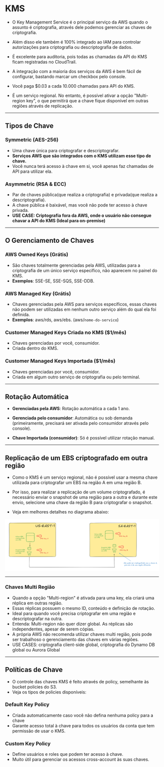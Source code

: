 # KMS
- O Key Management Service é o principal serviço da AWS quando o assunto é criptografia, através dele podemos gerenciar as chaves de criptografia. 

- Além disso ele também é 100% integrado ao IAM para controlar autorizações para criptografia ou descriptografia de dados.

- É excelente para auditoria, pois todas as chamadas da API do KMS ficam registradas no CloudTrail.

- A integração com a maioria dos serviços da AWS é bem fácil de configurar, bastando marcar um checkbox pelo console.

- Você paga $0.03 a cada 10.000 chamadas para API do KMS.

- É um serviço regional. No entanto, é possível ativar a opção "Multi-region key", o que permitirá que a chave fique disponível em outras regiões através de replicação.
___
## Tipos de Chave
### Symmetric (AES-256)
- Uma chave única para criptografar e descriptografar.
- **Serviços AWS que são integrados com o KMS utilizam esse tipo de chave.**
- Você nunca terá acesso à chave em si, você apenas faz chamadas de API para utilizar ela.

### Asymmetric (RSA & ECC)
- Par de chaves pública(que realiza a criptografia) e privada(que realiza a descriptografia).
- A chave pública é baixável, mas você não pode ter acesso à chave privada.
- **USE CASE: Criptografia fora da AWS, onde o usuário não consegue chavar a API do KMS (Ideal para on-premise)**
 
___
## O Gerenciamento de Chaves
### AWS Owned Keys (Grátis)
- São chaves totalmente gerenciadas pela AWS,  utilizadas para a criptografia de um único serviço específico, não aparecem no painel do KMS. 
- **Exemplos**: SSE-SE, SSE-SQS, SSE-DDB.

### AWS Managed Key (Grátis)
- Chaves gerenciadas pela AWS para serviços específicos, essas chaves não podem ser utilizadas em nenhum outro serviço além do qual ela foi definida.
- **Exemplos**: aws/rds, aws/ebs. (aws/`nome-do-servico`)

### Customer Managed Keys Criada no KMS ($1/mês)
- Chaves gerenciadas por você, consumidor.
- Criada dentro do KMS.

### Customer Managed Keys Importada ($1/mês)
- Chaves gerenciadas por você, consumidor.
- Criada em algum outro serviço de criptografia ou pelo terminal.

___ 
## Rotação Automática

- **Gerenciadas pela AWS**: Rotação automática a cada 1 ano.

- **Gerenciada pelo consumidor**: Automática ou sob demanda (primeiramente, precisará ser ativada pelo consumidor através pelo console).

- **Chave Importada (consumidor)**: Só é possível utilizar rotação manual.

___
## Replicação de um EBS criptografado em outra região
- Como o KMS é um serviço regional, não é possível usar a mesma chave utilizada para criptografar um EBS na região A em uma região B.

- Por isso, para realizar a replicação de um volume criptografado, é necessário enviar o snapshot de uma região para a outra e durante este envio, selecione uma chave da região B para criptografar o snapshot. 

- Veja em melhores detalhes no diagrama abaixo:

![Diagrama - Criptografia de EBS](./images/EBS-Criptografado.png)

___
### Chaves Multi Região

- Quando a opção "Multi-region" é ativada para uma key, ela criará uma réplica em outras região.
- Essas réplicas possuem o mesmo ID, conteúdo e definição de rotação.
- Ideal para quando você precisa criptografar em uma região e descriptografar na outra.
- Entenda: Multi-region não quer dizer global. As réplicas são independentes, apesar de serem cópias. 
- A própria AWS não recomenda utilizar chaves multi região, pois pode ser trabalhoso o gerenciamento das chaves em várias regiões.
- USE CASES: criptografia client-side global, criptografia do Dynamo DB global ou Aurora Global
___
## Políticas de Chave
- O controle das chaves KMS é feito através de policy, semelhante às bucket policies do S3.
- Veja os tipos de policies disponíveis:

### Default Key Policy
- Criada automaticamente caso você não defina nenhuma policy para a chave
- Garante acesso total à chave para todos os usuários da conta que tem permissão de usar o KMS.

### Custom Key Policy
- Define usuários e roles que podem ter acesso à chave.
- Muito útil para gerenciar os acessos cross-account às suas chaves.